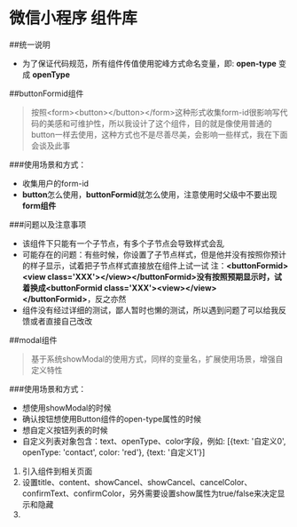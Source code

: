 # 微信小程序 组件库
##统一说明
- 为了保证代码规范，所有组件传值使用驼峰方式命名变量，即: **open-type** 变成 **openType**

##buttonFormid组件
> 按照&lt;form&gt;&lt;button&gt;&lt;/button&gt;&lt;/form&gt;这种形式收集form-id很影响写代码的美感和可维护性，所以我设计了这个组件，目的就是像使用普通的button一样去使用，这种方式也不是尽善尽美，会影响一些样式，我在下面会谈及此事

###使用场景和方式：
- 收集用户的form-id
- **button**怎么使用，**buttonFormid**就怎么使用，注意使用时父级中不要出现**form组件**

###问题以及注意事项
- 该组件下只能有一个子节点，有多个子节点会导致样式会乱
- 可能存在的问题：有些时候，你设置了子节点样式，但是他并没有按照你预计的样子显示，试着把子节点样式直接放在组件上试一试
注：**&lt;buttonFormid&gt;&lt;view class='XXX'&gt;&lt;/view&gt;&lt;/buttonFormid&gt;**没有按照预期显示时，试着换成**&lt;buttonFormid class='XXX'&gt;&lt;view&gt;&lt;/view&gt;&lt;/buttonFormid&gt;**，反之亦然
- 组件没有经过详细的测试，鄙人暂时也懒的测试，所以遇到问题了可以给我反馈或者直接自己改改

##modal组件
> 基于系统showModal的使用方式，同样的变量名，扩展使用场景，增强自定义特性

###使用场景和方式：
- 想使用showModal的时候
- 确认按钮想使用Button组件的open-type属性的时候
- 想自定义按钮列表的时候
- 自定义列表对象包含：text、openType、color字段，例如: [{text: '自定义0', openType: 'contact', color: 'red'}, {text: '自定义1'}]

1. 引入组件到相关页面
1. 设置title、content、showCancel、showCancel、cancelColor、confirmText、confirmColor，另外需要设置show属性为true/false来决定显示和隐藏
1. 
